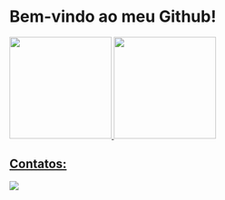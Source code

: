 # Bem-vindo ao meu Github!
<div>
<a href="https://github.com/IvanDomingos">
<img loading="lazy" height="180em" src="https://github-readme-stats.vercel.app/api/top-langs/?username=Ivan Domingos&layout=compact&langs_count=7&theme=dracula"/>
<img loading="lazy" height="180em" src="https://github-readme-stats.vercel.app/api?IvanDomingos-aqui&show_icons=true&theme=dracula&include_all_commits=true&count_private=true"/>
</div>
  
## Contatos:
<div>
<a href = "ivandomi303@gmail.com"><img loading="lazy" src="https://img.shields.io/badge/Gmail-D14836?style=for-the-badge&logo=gmail&logoColor=white" target="_blank"></a>
</div>
